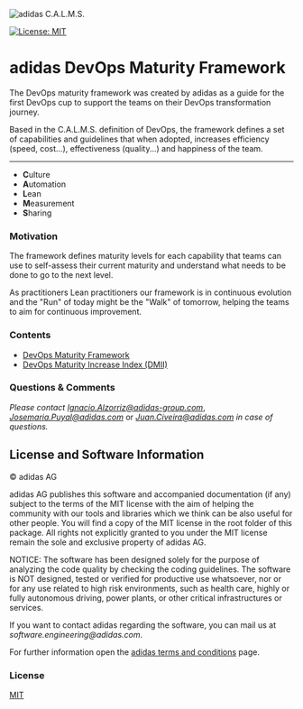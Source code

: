 
![adidas C.A.L.M.S.](assets/calms.png) 

[![License: MIT](https://img.shields.io/badge/License-MIT-yellow.svg)](https://opensource.org/licenses/MIT)

# adidas DevOps Maturity Framework

The DevOps maturity framework was created by adidas as a guide for the first DevOps cup to support
the teams on their DevOps transformation journey.

Based in the C.A.L.M.S. definition of DevOps, the framework defines a set of capabilities and 
guidelines that when adopted, increases efficiency (speed, cost...), effectiveness (quality...)
and happiness of the team.

**************
* <b>C</b>ulture
* <b>A</b>utomation
* <b>L</b>ean
* <b>M</b>easurement
* <b>S</b>haring

### Motivation

The framework defines maturity levels for each capability that teams can use to self-assess their 
current maturity and understand what needs to be done to go to the next level. 

As practitioners Lean practitioners our framework is in continuous evolution and the "Run" of today 
might be the "Walk" of tomorrow, helping the teams to aim for continuous improvement.

### Contents

* [DevOps Maturity Framework](framework/devops_maturity_framework.md)
* [DevOps Maturity Increase Index (DMII)](framework/dmii.md)

### Questions & Comments

_Please contact_ [_Ignacio.Alzorriz@adidas-group.com_](mailto:Ignacio.Alzorriz@adidas-group.com), [_Josemaria.Puyal@adidas.com_](mailto:Josemaria.Puyal@adidas.com) or [_Juan.Civeira@adidas.com_](mailto:Juan.Civeira@adidas.com) _in case of questions._


## License and Software Information

© adidas AG

adidas AG publishes this software and accompanied documentation (if any) subject to the terms of the MIT license with the aim of helping the community with our tools and libraries which we think can be also useful for other people. You will find a copy of the MIT license in the root folder of this package. All rights not explicitly granted to you under the MIT license remain the sole and exclusive property of adidas AG.

NOTICE: The software has been designed solely for the purpose of analyzing the code quality by checking the coding guidelines. The software is NOT designed, tested or verified for productive use whatsoever, nor or for any use related to high risk environments, such as health care, highly or fully autonomous driving, power plants, or other critical infrastructures or services.

If you want to contact adidas regarding the software, you can mail us at _software.engineering@adidas.com_.

For further information open the [adidas terms and conditions](https://github.com/adidas/adidas-contribution-guidelines/wiki/Terms-and-conditions) page.

### License

[MIT](LICENSE)
